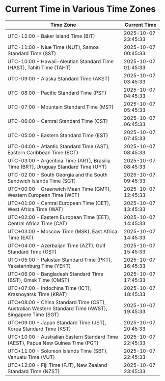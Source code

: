 # Current Time in Various Time Zones

| Time Zone | Current Time |
|-----------|--------------|
| UTC-12:00 - Baker Island Time (BIT) | 2025-10-07 23:45:33 |
| UTC-11:00 - Niue Time (NUT), Samoa Standard Time (SST) | 2025-10-07 00:45:33 |
| UTC-10:00 - Hawaii-Aleutian Standard Time (HAST), Tahiti Time (TAHT) | 2025-10-07 01:45:33 |
| UTC-09:00 - Alaska Standard Time (AKST) | 2025-10-07 03:45:33 |
| UTC-08:00 - Pacific Standard Time (PST) | 2025-10-07 04:45:33 |
| UTC-07:00 - Mountain Standard Time (MST) | 2025-10-07 05:45:33 |
| UTC-06:00 - Central Standard Time (CST) | 2025-10-07 06:45:33 |
| UTC-05:00 - Eastern Standard Time (EST) | 2025-10-07 07:45:33 |
| UTC-04:00 - Atlantic Standard Time (AST), Eastern Caribbean Time (ECT) | 2025-10-07 08:45:33 |
| UTC-03:00 - Argentina Time (ART), Brasília Time (BRT), Uruguay Standard Time (UYT) | 2025-10-07 08:45:33 |
| UTC-02:00 - South Georgia and the South Sandwich Islands Time (SGT) | 2025-10-07 09:45:33 |
| UTC±00:00 - Greenwich Mean Time (GMT), Western European Time (WET) | 2025-10-07 12:45:33 |
| UTC+01:00 - Central European Time (CET), West Africa Time (WAT) | 2025-10-07 13:45:33 |
| UTC+02:00 - Eastern European Time (EET), Central Africa Time (CAT) | 2025-10-07 14:45:33 |
| UTC+03:00 - Moscow Time (MSK), East Africa Time (EAT) | 2025-10-07 14:45:33 |
| UTC+04:00 - Azerbaijan Time (AZT), Gulf Standard Time (GST) | 2025-10-07 15:45:33 |
| UTC+05:00 - Pakistan Standard Time (PKT), Yekaterinburg Time (YEKT) | 2025-10-07 16:45:33 |
| UTC+06:00 - Bangladesh Standard Time (BST), Omsk Time (OMST) | 2025-10-07 17:45:33 |
| UTC+07:00 - Indochina Time (ICT), Krasnoyarsk Time (KRAT) | 2025-10-07 18:45:33 |
| UTC+08:00 - China Standard Time (CST), Australian Western Standard Time (AWST), Singapore Time (SGT) | 2025-10-07 19:45:33 |
| UTC+09:00 - Japan Standard Time (JST), Korea Standard Time (KST) | 2025-10-07 20:45:33 |
| UTC+10:00 - Australian Eastern Standard Time (AEST), Papua New Guinea Time (PGT) | 2025-10-07 22:45:33 |
| UTC+11:00 - Solomon Islands Time (SBT), Vanuatu Time (VUT) | 2025-10-07 22:45:33 |
| UTC+12:00 - Fiji Time (FJT), New Zealand Standard Time (NZST) | 2025-10-07 23:45:33 |
